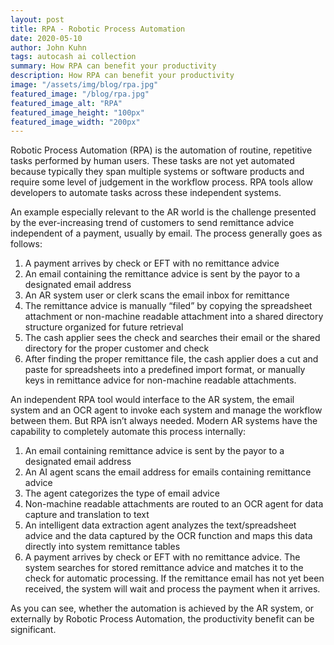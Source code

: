 ```yaml
---
layout: post
title: RPA - Robotic Process Automation
date: 2020-05-10
author: John Kuhn
tags: autocash ai collection
summary: How RPA can benefit your productivity
description: How RPA can benefit your productivity
image: "/assets/img/blog/rpa.jpg"
featured_image: "/blog/rpa.jpg"
featured_image_alt: "RPA"
featured_image_height: "100px"
featured_image_width: "200px"
---
```


Robotic Process Automation (RPA) is the automation of routine, repetitive tasks performed by human users.  These tasks are not yet automated because typically they span multiple systems or software products and require some level of judgement in the workflow process.  RPA tools allow developers to automate tasks across these independent systems.

An example especially relevant to the AR world is the challenge presented by the ever-increasing trend of customers to send remittance advice independent of a payment, usually by email.  The process generally goes as follows:

1. A payment arrives by check or EFT with no remittance advice
2. An email containing the remittance advice is sent by the payor to a designated email address
3. An AR system user or clerk scans the email inbox for remittance
4. The remittance advice is manually “filed” by copying the spreadsheet attachment or non-machine readable attachment into a shared directory structure organized for future retrieval
5. The cash applier sees the check and searches their email or the shared directory for the proper customer and check
6. After finding the proper remittance file, the cash applier does a cut and paste for spreadsheets into a predefined import format, or manually keys in remittance advice for non-machine readable attachments.

An independent RPA tool would interface to the AR system, the email system and an OCR agent to invoke each system and manage the workflow between them.  But RPA isn’t always needed.  Modern AR systems have the capability to completely automate this process internally:

1. An email containing remittance advice is sent by the payor to a designated email address
2. An AI agent scans the email address for emails containing remittance advice
3. The agent categorizes the type of email advice
4. Non-machine readable attachments are routed to an OCR agent for data capture and translation to text
5. An intelligent data extraction agent analyzes the text/spreadsheet advice and the data captured by the OCR function and maps this data directly into system remittance tables 
6. A payment arrives by check or EFT with no remittance advice.  The system searches for stored remittance advice and matches it to the check for automatic processing.  If the remittance email has not yet been received, the system will wait and process the payment when it arrives.

As you can see, whether the automation is achieved by the AR system, or externally by Robotic Process Automation, the productivity benefit can be significant.  
